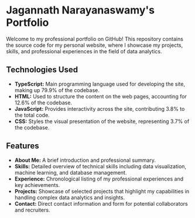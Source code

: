 # Jagannath Narayanaswamy's Portfolio

Welcome to my professional portfolio on GitHub! This repository contains the source code for my personal website, where I showcase my projects, skills, and professional experiences in the field of data analytics.

## Technologies Used
- **TypeScript:** Main programming language used for developing the site, making up 79.9% of the codebase.
- **HTML:** Used to structure the content on the web pages, accounting for 12.6% of the codebase.
- **JavaScript:** Provides interactivity across the site, contributing 3.8% to the total code.
- **CSS:** Styles the visual presentation of the website, representing 3.7% of the codebase.

## Features
- **About Me:** A brief introduction and professional summary.
- **Skills:** Detailed overview of technical skills including data visualization, machine learning, and database management.
- **Experience:** Chronological listing of my professional experiences and key achievements.
- **Projects:** Showcase of selected projects that highlight my capabilities in handling complex data analytics and insights.
- **Contact:** Direct contact information and form for potential collaborators and recruiters.




